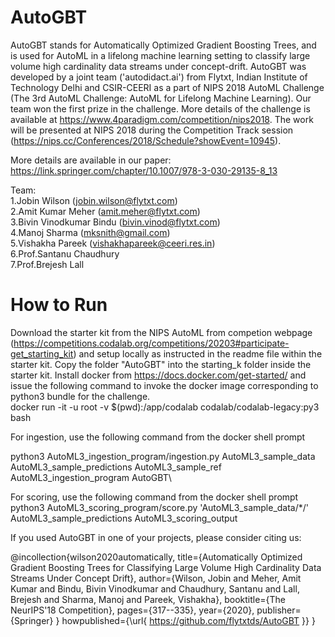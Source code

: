# AutoGBT
AutoGBT stands for Automatically Optimized Gradient Boosting Trees, and is used for AutoML in a lifelong machine learning setting to classify large volume high cardinality data streams under concept-drift. AutoGBT was developed by a joint team ('autodidact.ai') from Flytxt, Indian Institute of Technology Delhi and CSIR-CEERI as a part of NIPS 2018 AutoML Challenge (The 3rd AutoML Challenge: AutoML for Lifelong Machine Learning). Our team won the first prize in the challenge. More details of the challenge is available at https://www.4paradigm.com/competition/nips2018. The work will be presented at NIPS 2018 during the Competition Track session (https://nips.cc/Conferences/2018/Schedule?showEvent=10945).

More details are available in our paper: https://link.springer.com/chapter/10.1007/978-3-030-29135-8_13

Team:\
1.Jobin Wilson (jobin.wilson@flytxt.com)\
2.Amit Kumar Meher (amit.meher@flytxt.com)\
3.Bivin Vinodkumar Bindu (bivin.vinod@flytxt.com)\
4.Manoj Sharma (mksnith@gmail.com)\
5.Vishakha Pareek (vishakhapareek@ceeri.res.in)\
6.Prof.Santanu Chaudhury\
7.Prof.Brejesh Lall
# How to Run
Download the starter kit from the NIPS AutoML from competion webpage (https://competitions.codalab.org/competitions/20203#participate-get_starting_kit) and setup locally as instructed in the readme file within the starter kit. Copy the folder "AutoGBT" into the starting_k folder inside the starter kit. Install docker from https://docs.docker.com/get-started/ and issue the following command to invoke the docker image corresponding to python3 bundle for the challenge.\
docker run -it -u root -v $(pwd):/app/codalab codalab/codalab-legacy:py3 bash

For ingestion, use the following command from the docker shell prompt

python3 AutoML3_ingestion_program/ingestion.py AutoML3_sample_data AutoML3_sample_predictions AutoML3_sample_ref AutoML3_ingestion_program AutoGBT\

For scoring, use the following command from the docker shell prompt\
python3 AutoML3_scoring_program/score.py 'AutoML3_sample_data/*/' AutoML3_sample_predictions AutoML3_scoring_output

If you used AutoGBT in one of your projects, please consider citing us:

@incollection{wilson2020automatically,
  title={Automatically Optimized Gradient Boosting Trees for Classifying Large Volume High Cardinality Data Streams Under Concept Drift},
  author={Wilson, Jobin and Meher, Amit Kumar and Bindu, Bivin Vinodkumar and Chaudhury, Santanu and Lall, Brejesh and Sharma, Manoj and Pareek, Vishakha},
  booktitle={The NeurIPS'18 Competition},
  pages={317--335},
  year={2020},
  publisher={Springer}
}
howpublished={\url{ https://github.com/flytxtds/AutoGBT }}
}

